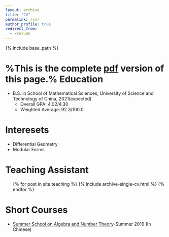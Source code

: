 ```yaml
---
layout: archive
title: "CV"
permalink: /cv/
author_profile: true
redirect_from:
  - /resume
---
```


{% include base_path %}

%This is the complete [pdf](https://Toxins.github.io/pdfs/MYCV.pdf) version of this page.%
Education
======
* B.S. in School of Mathematical Sciences, University of Science and Technology of China, 2021(expected)
  * Overall GPA: 4.02/4.30
  * Weighted Average: 92.3/100.0

Interesets
======
* Differential Geometry
* Modular Forms
  
Teaching Assistant
======
  <ul>{% for post in site.teaching %}
    {% include archive-single-cv.html %}
  {% endfor %}</ul>

Short Courses
======
  * [Summer School on Algebra and Number Theory](http://anss2019.csp.escience.cn/dct/page/1)-Summer 2019 (In Chinese)
